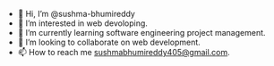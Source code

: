 - 👋 Hi, I’m @sushma-bhumireddy
- 👀 I’m interested in web devoloping.
- 🌱 I’m currently learning software engineering project management.
- 💞️ I’m looking to collaborate on web development.
- 📫 How to reach me sushmabhumireddy405@gmail.com.

<!---
sushma-bhumireddy/sushma-bhumireddy is a ✨ special ✨ repository because its `README.md` (this file) appears on your GitHub profile.
You can click the Preview link to take a look at your changes.
--->
